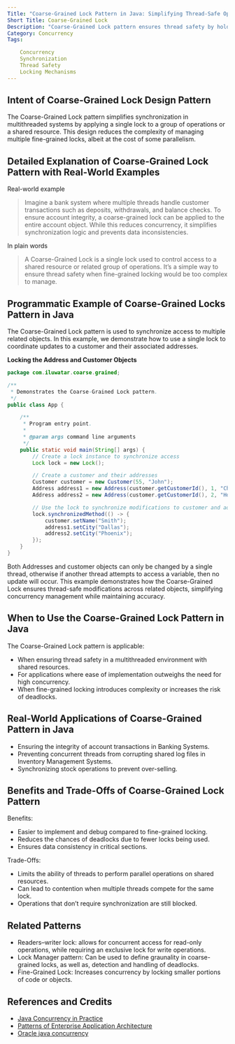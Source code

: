 ```yaml
---
Title: "Coarse-Grained Lock Pattern in Java: Simplifying Thread-Safe Operations"
Short Title: Coarse-Grained Lock
Description: "Coarse-Grained Lock pattern ensures thread safety by holding a global lock for related objects instead of multiple locks."
Category: Concurrency
Tags:

    Concurrency
    Synchronization
    Thread Safety
    Locking Mechanisms
---
```



## Intent of Coarse-Grained Lock Design Pattern

The Coarse-Grained Lock pattern simplifies synchronization in multithreaded systems by applying a single lock to a group of operations or a shared resource. This design reduces the complexity of managing multiple fine-grained locks, albeit at the cost of some parallelism.
## Detailed Explanation of Coarse-Grained Lock Pattern with Real-World Examples

Real-world example

> Imagine a bank system where multiple threads handle customer transactions such as deposits, withdrawals, and balance checks. To ensure account integrity, a coarse-grained lock can be applied to the entire account object. While this reduces concurrency, it simplifies synchronization logic and prevents data inconsistencies.

In plain words

> A Coarse-Grained Lock is a single lock used to control access to a shared resource or related group of operations. It’s a simple way to ensure thread safety when fine-grained locking would be too complex to manage.


## Programmatic Example of Coarse-Grained Locks Pattern in Java

The Coarse-Grained Lock pattern is used to synchronize access to multiple related objects. In this example, we demonstrate how to use a single lock to coordinate updates to a customer and their associated addresses.

**Locking the Address and Customer Objects**

```java
package com.iluwatar.coarse.grained;

/**
 * Demonstrates the Coarse-Grained Lock pattern.
 */
public class App {

    /**
     * Program entry point.
     *
     * @param args command line arguments
     */
    public static void main(String[] args) {
        // Create a lock instance to synchronize access
        Lock lock = new Lock();

        // Create a customer and their addresses
        Customer customer = new Customer(55, "John");
        Address address1 = new Address(customer.getCustomerId(), 1, "Chicago");
        Address address2 = new Address(customer.getCustomerId(), 2, "Houston");

        // Use the lock to synchronize modifications to customer and addresses
        lock.synchronizedMethod(() -> {
            customer.setName("Smith");
            address1.setCity("Dallas");
            address2.setCity("Phoenix");
        });
    }
}

```
Both Addresses and customer objects can only be changed by a single thread, otherwise if another thread attempts to access a variable, then no update will occur. This example demonstrates how the Coarse-Grained Lock ensures thread-safe modifications across related objects, simplifying concurrency management while maintaining accuracy.

## When to Use the Coarse-Grained Lock Pattern in Java

The Coarse-Grained Lock pattern is applicable:

* When ensuring thread safety in a multithreaded environment with shared resources.
* For applications where ease of implementation outweighs the need for high concurrency.
* When fine-grained locking introduces complexity or increases the risk of deadlocks.

## Real-World Applications of Coarse-Grained Pattern in Java

* Ensuring the integrity of account transactions in Banking Systems.
* Preventing concurrent threads from corrupting shared log files in Inventory Management Systems.
* Synchronizing stock operations to prevent over-selling.

## Benefits and Trade-Offs of Coarse-Grained Lock Pattern
Benefits:

*  Easier to implement and debug compared to fine-grained locking.
* Reduces the chances of deadlocks due to fewer locks being used.
*  Ensures data consistency in critical sections.

Trade-Offs:

*  Limits the ability of threads to perform parallel operations on shared resources.
* Can lead to contention when multiple threads compete for the same lock.
* Operations that don’t require synchronization are still blocked.

## Related Patterns

- Readers–writer lock: allows for concurrent access for read-only operations, while requiring an exclusive lock for write operations.
- Lock Manager pattern: Can be used to define graunality in coarse-grained locks, as well as, detection and handling of deadlocks.
- Fine-Grained Lock: Increases concurrency by locking smaller portions of code or objects.
## References and Credits

* [Java Concurrency in Practice](https://amzn.to/4cYY4kU)
* [Patterns of Enterprise Application Architecture](https://amzn.to/3Uh7rW1)
* [Oracle java concurrency](https://docs.oracle.com/javase/tutorial/essential/concurrency/)
